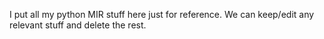 I put all my python MIR stuff here just for reference. We can keep/edit any relevant stuff and delete the rest.
